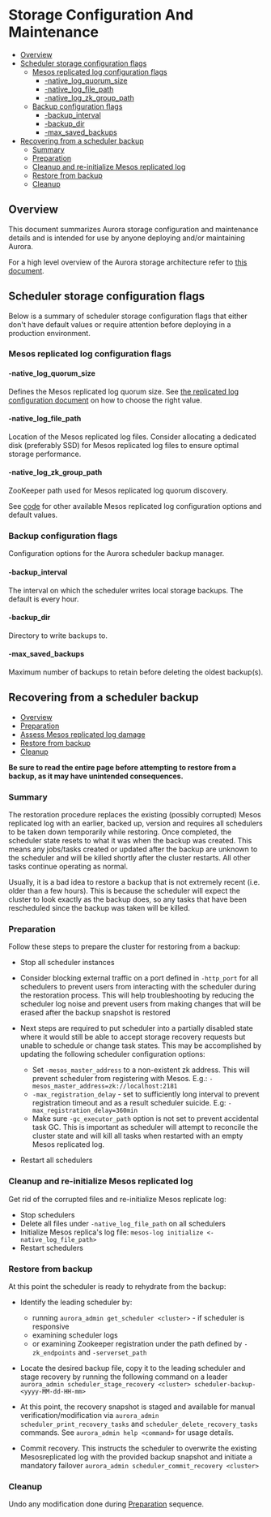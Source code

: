 # Storage Configuration And Maintenance

- [Overview](#overview)
- [Scheduler storage configuration flags](#scheduler-storage-configuration-flags)
  - [Mesos replicated log configuration flags](#mesos-replicated-log-configuration-flags)
    - [-native_log_quorum_size](#-native_log_quorum_size)
    - [-native_log_file_path](#-native_log_file_path)
    - [-native_log_zk_group_path](#-native_log_zk_group_path)
  - [Backup configuration flags](#backup-configuration-flags)
    - [-backup_interval](#-backup_interval)
    - [-backup_dir](#-backup_dir)
    - [-max_saved_backups](#-max_saved_backups)
- [Recovering from a scheduler backup](#recovering-from-a-scheduler-backup)
  - [Summary](#summary)
  - [Preparation](#preparation)
  - [Cleanup and re-initialize Mesos replicated log](#cleanup-and-re-initialize-mesos-replicated-log)
  - [Restore from backup](#restore-from-backup)
  - [Cleanup](#cleanup)

## Overview

This document summarizes Aurora storage configuration and maintenance details and is
intended for use by anyone deploying and/or maintaining Aurora.

For a high level overview of the Aurora storage architecture refer to [this document](storage.md).

## Scheduler storage configuration flags

Below is a summary of scheduler storage configuration flags that either don't have default values
or require attention before deploying in a production environment.

### Mesos replicated log configuration flags

#### -native_log_quorum_size
Defines the Mesos replicated log quorum size. See
[the replicated log configuration document](deploying-aurora-scheduler.md#replicated-log-configuration)
on how to choose the right value.

#### -native_log_file_path
Location of the Mesos replicated log files. Consider allocating a dedicated disk (preferably SSD)
for Mesos replicated log files to ensure optimal storage performance.

#### -native_log_zk_group_path
ZooKeeper path used for Mesos replicated log quorum discovery.

See [code](../src/main/java/org/apache/aurora/scheduler/log/mesos/MesosLogStreamModule.java) for
other available Mesos replicated log configuration options and default values.

### Backup configuration flags

Configuration options for the Aurora scheduler backup manager.

#### -backup_interval
The interval on which the scheduler writes local storage backups.  The default is every hour.

#### -backup_dir
Directory to write backups to.

#### -max_saved_backups
Maximum number of backups to retain before deleting the oldest backup(s).

## Recovering from a scheduler backup

- [Overview](#overview)
- [Preparation](#preparation)
- [Assess Mesos replicated log damage](#assess-mesos-replicated-log-damage)
- [Restore from backup](#restore-from-backup)
- [Cleanup](#cleanup)

**Be sure to read the entire page before attempting to restore from a backup, as it may have
unintended consequences.**

### Summary

The restoration procedure replaces the existing (possibly corrupted) Mesos replicated log with an
earlier, backed up, version and requires all schedulers to be taken down temporarily while
restoring. Once completed, the scheduler state resets to what it was when the backup was created.
This means any jobs/tasks created or updated after the backup are unknown to the scheduler and will
be killed shortly after the cluster restarts. All other tasks continue operating as normal.

Usually, it is a bad idea to restore a backup that is not extremely recent (i.e. older than a few
hours). This is because the scheduler will expect the cluster to look exactly as the backup does,
so any tasks that have been rescheduled since the backup was taken will be killed.

### Preparation

Follow these steps to prepare the cluster for restoring from a backup:

* Stop all scheduler instances

* Consider blocking external traffic on a port defined in `-http_port` for all schedulers to
prevent users from interacting with the scheduler during the restoration process. This will help
troubleshooting by reducing the scheduler log noise and prevent users from making changes that will
be erased after the backup snapshot is restored

* Next steps are required to put scheduler into a partially disabled state where it would still be
able to accept storage recovery requests but unable to schedule or change task states. This may be
accomplished by updating the following scheduler configuration options:
  * Set `-mesos_master_address` to a non-existent zk address. This will prevent scheduler from
    registering with Mesos. E.g.: `-mesos_master_address=zk://localhost:2181`
  * `-max_registration_delay` - set to sufficiently long interval to prevent registration timeout
    and as a result scheduler suicide. E.g: `-max_registration_delay=360min`
  * Make sure `-gc_executor_path` option is not set to prevent accidental task GC. This is
    important as scheduler will attempt to reconcile the cluster state and will kill all tasks when
    restarted with an empty Mesos replicated log.

* Restart all schedulers

### Cleanup and re-initialize Mesos replicated log

Get rid of the corrupted files and re-initialize Mesos replicate log:

* Stop schedulers
* Delete all files under `-native_log_file_path` on all schedulers
* Initialize Mesos replica's log file: `mesos-log initialize <-native_log_file_path>`
* Restart schedulers

### Restore from backup

At this point the scheduler is ready to rehydrate from the backup:

* Identify the leading scheduler by:
  * running `aurora_admin get_scheduler <cluster>` - if scheduler is responsive
  * examining scheduler logs
  * or examining Zookeeper registration under the path defined by `-zk_endpoints`
    and `-serverset_path`

* Locate the desired backup file, copy it to the leading scheduler and stage recovery by running
the following command on a leader
`aurora_admin scheduler_stage_recovery <cluster> scheduler-backup-<yyyy-MM-dd-HH-mm>`

* At this point, the recovery snapshot is staged and available for manual verification/modification
via `aurora_admin scheduler_print_recovery_tasks` and `scheduler_delete_recovery_tasks` commands.
See `aurora_admin help <command>` for usage details.

* Commit recovery. This instructs the scheduler to overwrite the existing Mesosreplicated log with
the provided backup snapshot and initiate a mandatory failover
`aurora_admin scheduler_commit_recovery <cluster>`

### Cleanup
Undo any modification done during [Preparation](#preparation) sequence.

